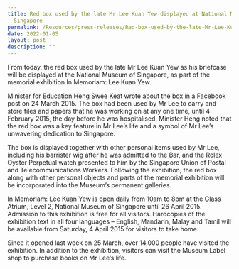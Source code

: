 ```yaml
---
title: Red box used by the late Mr Lee Kuan Yew displayed at National Museum of
  Singapore
permalink: /Resources/press-releases/Red-box-used-by-the-late-Mr-Lee-Kuan-Yew
date: 2022-01-05
layout: post
description: ""
---
```

From today, the red box used by the late Mr Lee Kuan Yew as his briefcase will be displayed at the National Museum of Singapore, as part of the memorial exhibition In Memoriam: Lee Kuan Yew.

Minister for Education Heng Swee Keat wrote about the box in a Facebook post on 24 March 2015. The box had been used by Mr Lee to carry and store files and papers that he was working on at any one time, until 4 February 2015, the day before he was hospitalised. Minister Heng noted that the red box was a key feature in Mr Lee’s life and a symbol of Mr Lee’s unwavering dedication to Singapore.

The box is displayed together with other personal items used by Mr Lee, including his barrister wig after he was admitted to the Bar, and the Rolex Oyster Perpetual watch presented to him by the Singapore Union of Postal and Telecommunications Workers. Following the exhibition, the red box along with other personal objects and parts of the memorial exhibition will be incorporated into the Museum’s permanent galleries.

In Memoriam: Lee Kuan Yew is open daily from 10am to 8pm at the Glass Atrium, Level 2, National Museum of Singapore until 26 April 2015. Admission to this exhibition is free for all visitors. Hardcopies of the exhibition text in all four languages – English, Mandarin, Malay and Tamil will be available from Saturday, 4 April 2015 for visitors to take home.

Since it opened last week on 25 March, over 14,000 people have visited the exhibition. In addition to the exhibition, visitors can visit the Museum Label shop to purchase books on Mr Lee’s life.